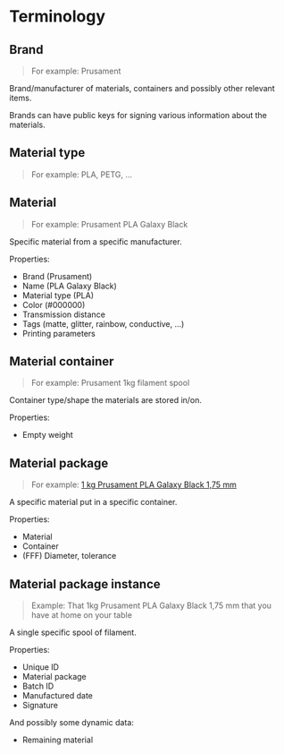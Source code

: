 # Terminology

## Brand
> For example: Prusament

Brand/manufacturer of materials, containers and possibly other relevant items.

Brands can have public keys for signing various information about the materials.

## Material type
> For example: PLA, PETG, ...

## Material
> For example: Prusament PLA Galaxy Black

Specific material from a specific manufacturer.

Properties:
- Brand (Prusament)
- Name (PLA Galaxy Black)
- Material type (PLA)
- Color (#000000)
- Transmission distance
- Tags (matte, glitter, rainbow, conductive, ...)
- Printing parameters

## Material container
> For example: Prusament 1kg filament spool

Container type/shape the materials are stored in/on.

Properties:
- Empty weight

## Material package
> For example: [1 kg Prusament PLA Galaxy Black 1,75 mm](https://www.prusa3d.com/cs/produkt/prusament-pla-prusa-galaxy-black-1kg/)

A specific material put in a specific container.

Properties:
- Material
- Container
- (FFF) Diameter, tolerance


## Material package instance
> Example: That 1kg Prusament PLA Galaxy Black 1,75 mm that you have at home on your table

A single specific spool of filament.

Properties:
- Unique ID
- Material package
- Batch ID
- Manufactured date
- Signature

And possibly some dynamic data:
- Remaining material
